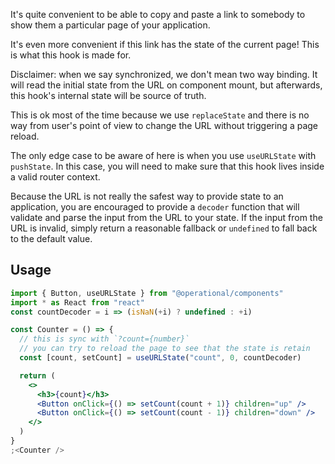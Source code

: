 It's quite convenient to be able to copy and paste a link to somebody to show them a particular page of your application.

It's even more convenient if this link has the state of the current page! This is what this hook is made for.

Disclaimer: when we say synchronized, we don't mean two way binding. It will read the initial state from the URL on component mount, but afterwards, this hook's internal state will be source of truth.

This is ok most of the time because we use `replaceState` and there is no way from user's point of view to change the URL without triggering a page reload.

The only edge case to be aware of here is when you use `useURLState` with `pushState`. In this case, you will need to make sure that this hook lives inside a valid router context.

Because the URL is not really the safest way to provide state to an application, you are encouraged to provide a `decoder` function that will validate and parse the input from the URL to your state. If the input from the URL is invalid, simply return a reasonable fallback or `undefined` to fall back to the default value.

## Usage

```jsx
import { Button, useURLState } from "@operational/components"
import * as React from "react"
const countDecoder = i => (isNaN(+i) ? undefined : +i)

const Counter = () => {
  // this is sync with `?count={number}`
  // you can try to reload the page to see that the state is retain
  const [count, setCount] = useURLState("count", 0, countDecoder)

  return (
    <>
      <h3>{count}</h3>
      <Button onClick={() => setCount(count + 1)} children="up" />
      <Button onClick={() => setCount(count - 1)} children="down" />
    </>
  )
}
;<Counter />
```
